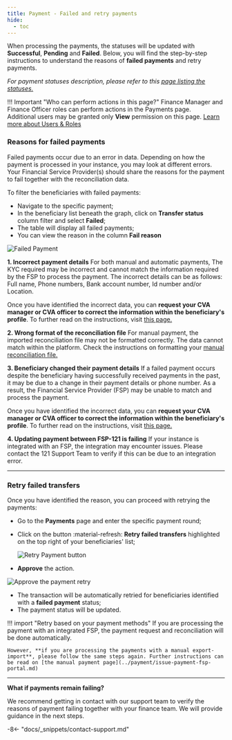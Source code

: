```yaml
---
title: Payment - Failed and retry payments
hide:
  - toc
---
```


When processing the payments, the statuses will be updated with **Successful**, **Pending** and **Failed**.
Below, you will find the step-by-step instructions to understand the reasons of **failed payments** and retry payments.

*For payment statuses description, please refer to this [page listing the statuses.](./list-status-payment-page.md)*

!!! Important "Who can perform actions in this page?"
    Finance Manager and Finance Officer roles can perform actions in the Payments page.  
    Additional users may be granted only **View** permission on this page. [Learn more about Users & Roles](../users/users-roles-page.md)

### Reasons for failed payments

Failed payments occur due to an error in data. Depending on how the payment is processed in your instance, you may look at different errors. Your Financial Service Provider(s) should share the reasons for the payment to fail together with the reconciliation data.

To filter the beneficiaries with failed payments:

- Navigate to the specific payment;
- In the beneficiary list beneath the graph, click on **Transfer status** column filter and select **Failed**;
- The table will display all failed payments;
- You can view the reason in the column **Fail reason**

![Failed Payment](../assets/img/FailedPaymentstatus.png)


**1. Incorrect payment details**
    For both manual and automatic payments, The KYC required may be incorrect and cannot match the information required by the FSP to process the payment. The incorrect details can be as follows: Full name, Phone numbers, Bank account number, Id number and/or Location.

Once you have identified the incorrect data, you can **request your CVA manager or CVA officer to correct the information within the beneficiary's profile**. To further read on the instructions, visit [this page.](../registration/edit-pa-profile.md)


**2. Wrong format of the reconciliation file**
    For manual payment, the imported reconciliation file may not be formatted correctly. The data cannot match within the platform. Check the instructions on formatting your [manual reconciliation file.](./manual-payment-reconciliation.md)


**3. Beneficiary changed their payment details**
    If a failed payment occurs despite the beneficiary having successfully received payments in the past, it may be due to a change in their payment details or phone number. As a result, the Financial Service Provider (FSP) may be unable to match and process the payment.

Once you have identified the incorrect data, you can **request your CVA manager or CVA officer to correct the information within the beneficiary's profile**. To further read on the instructions, visit [this page.](../registration/edit-pa-profile.md)


**4. Updating payment between FSP-121 is failing**
    If your instance is integrated with an FSP, the integration may encounter issues. Please contact the 121 Support Team to verify if this can be due to an integration error.

---

### Retry failed transfers

Once you have identified the reason, you can proceed with retrying the payments:

- Go to the **Payments** page and enter the specific payment round;
- Click on the button :material-refresh: **Retry failed transfers** highlighted on the top right of your beneficiaries' list;

  ![Retry Payment button](../assets/img/RetryPaiementbutton.png)

- **Approve** the action.

![Approve the payment retry](../assets/img/RetryPaymentConfirm.png)

- The transaction will be automatically retried for beneficiaries identified with a **failed payment** status;
- The payment status will be updated.

!!! import "Retry based on your payment methods"
    If you are processing the payment with an integrated FSP, the payment request and reconciliation will be done automatically.

    However, **if you are processing the payments with a manual export-import**, please follow the same steps again. Further instructions can be read on [the manual payment page](../payment/issue-payment-fsp-portal.md)

---

**What if payments remain failing?**

We recommend getting in contact with our support team to verify the reasons of payment failing together with your finance team. We will provide guidance in the next steps.

-8<- "docs/_snippets/contact-support.md"
